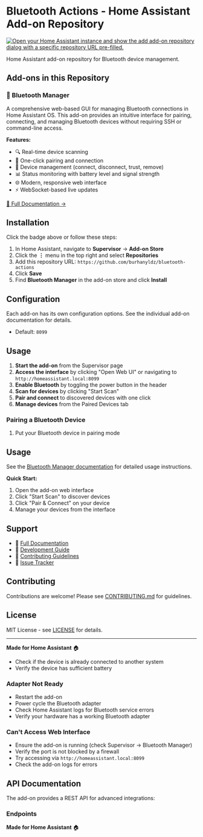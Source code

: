# Bluetooth Actions - Home Assistant Add-on Repository

[![Open your Home Assistant instance and show the add add-on repository dialog with a specific repository URL pre-filled.](https://my.home-assistant.io/badges/supervisor_add_addon_repository.svg)](https://my.home-assistant.io/redirect/supervisor_add_addon_repository/?repository_url=https%3A%2F%2Fgithub.com%2Fburhanyldz%2Fbluetooth-actions)

Home Assistant add-on repository for Bluetooth device management.

## Add-ons in this Repository

### 🔵 Bluetooth Manager

A comprehensive web-based GUI for managing Bluetooth connections in Home Assistant OS. This add-on provides an intuitive interface for pairing, connecting, and managing Bluetooth devices without requiring SSH or command-line access.

**Features:**
- 🔍 Real-time device scanning
- 🔗 One-click pairing and connection
- 📱 Device management (connect, disconnect, trust, remove)
- 📊 Status monitoring with battery level and signal strength
- 🌐 Modern, responsive web interface
- ⚡ WebSocket-based live updates

[📖 Full Documentation →](bluetooth_manager/README.md)

## Installation

Click the badge above or follow these steps:

1. In Home Assistant, navigate to **Supervisor** → **Add-on Store**
2. Click the **⋮** menu in the top right and select **Repositories**
3. Add this repository URL: `https://github.com/burhanyldz/bluetooth-actions`
4. Click **Save**
5. Find **Bluetooth Manager** in the add-on store and click **Install**

## Configuration

Each add-on has its own configuration options. See the individual add-on documentation for details.
  - Default: `8099`

## Usage

1. **Start the add-on** from the Supervisor page
2. **Access the interface** by clicking "Open Web UI" or navigating to `http://homeassistant.local:8099`
3. **Enable Bluetooth** by toggling the power button in the header
4. **Scan for devices** by clicking "Start Scan"
5. **Pair and connect** to discovered devices with one click
6. **Manage devices** from the Paired Devices tab

### Pairing a Bluetooth Device

1. Put your Bluetooth device in pairing mode
## Usage

See the [Bluetooth Manager documentation](bluetooth_manager/README.md) for detailed usage instructions.

**Quick Start:**
1. Open the add-on web interface
2. Click "Start Scan" to discover devices
3. Click "Pair & Connect" on your device
4. Manage your devices from the interface

## Support

- 📖 [Full Documentation](bluetooth_manager/README.md)
- 🔧 [Development Guide](DEVELOPMENT.md)
- 🤝 [Contributing Guidelines](CONTRIBUTING.md)
- 🐛 [Issue Tracker](https://github.com/burhanyldz/bluetooth-actions/issues)

## Contributing

Contributions are welcome! Please see [CONTRIBUTING.md](CONTRIBUTING.md) for guidelines.

## License

MIT License - see [LICENSE](LICENSE) for details.

---

**Made for Home Assistant** 🏠
- Check if the device is already connected to another system
- Verify the device has sufficient battery

### Adapter Not Ready

- Restart the add-on
- Power cycle the Bluetooth adapter
- Check Home Assistant logs for Bluetooth service errors
- Verify your hardware has a working Bluetooth adapter

### Can't Access Web Interface

- Ensure the add-on is running (check Supervisor → Bluetooth Manager)
- Verify the port is not blocked by a firewall
- Try accessing via `http://homeassistant.local:8099`
- Check the add-on logs for errors

## API Documentation

The add-on provides a REST API for advanced integrations:

### Endpoints

**Made for Home Assistant** 🏠
